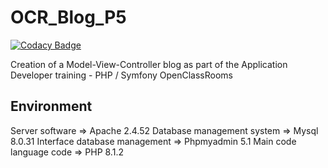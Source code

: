 # OCR_Blog_P5

[![Codacy Badge](https://api.codacy.com/project/badge/Grade/960ce5f0f540421eb2eba9e59adebe0f)](https://app.codacy.com/gh/cedb13/OCR_Blog_P5?utm_source=github.com&utm_medium=referral&utm_content=cedb13/OCR_Blog_P5&utm_campaign=Badge_Grade)

Creation of a Model-View-Controller blog as part of the Application Developer training - PHP / Symfony OpenClassRooms
## Environment
Server software => Apache 2.4.52 Database management system => Mysql 8.0.31 Interface database management => Phpmyadmin 5.1 Main code language code => PHP 8.1.2
